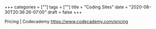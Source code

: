 +++
categories = [""]
tags = [""]
title = "Coding Sites"
date = "2020-08-30T20:36:26-07:00"
draft = false
+++

Pricing | Codecademy
https://www.codecademy.com/pricing

